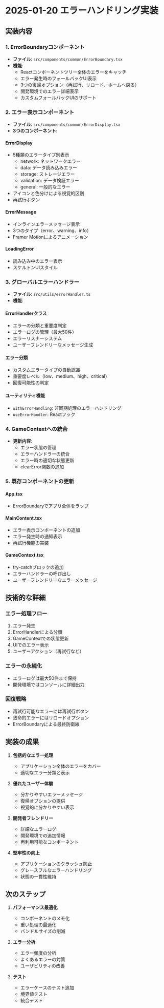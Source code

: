 # 2025-01-20 エラーハンドリング実装

## 実装内容

### 1. ErrorBoundaryコンポーネント
- **ファイル**: `src/components/common/ErrorBoundary.tsx`
- **機能**:
  - Reactコンポーネントツリー全体のエラーをキャッチ
  - エラー発生時のフォールバックUI表示
  - 3つの復帰オプション（再試行、リロード、ホームへ戻る）
  - 開発環境でのエラー詳細表示
  - カスタムフォールバックUIのサポート

### 2. エラー表示コンポーネント
- **ファイル**: `src/components/common/ErrorDisplay.tsx`
- **3つのコンポーネント**:

#### ErrorDisplay
- 5種類のエラータイプ別表示
  - network: ネットワークエラー
  - data: データ読み込みエラー
  - storage: ストレージエラー
  - validation: データ検証エラー
  - general: 一般的なエラー
- アイコンと色分けによる視覚的区別
- 再試行ボタン

#### ErrorMessage
- インラインエラーメッセージ表示
- 3つのタイプ（error、warning、info）
- Framer Motionによるアニメーション

#### LoadingError
- 読み込み中のエラー表示
- スケルトンUIスタイル

### 3. グローバルエラーハンドラー
- **ファイル**: `src/utils/errorHandler.ts`
- **機能**:

#### ErrorHandlerクラス
- エラーの分類と重要度判定
- エラーログの管理（最大50件）
- エラーリスナーシステム
- ユーザーフレンドリーなメッセージ生成

#### エラー分類
- カスタムエラータイプの自動認識
- 重要度レベル（low、medium、high、critical）
- 回復可能性の判定

#### ユーティリティ機能
- `withErrorHandling`: 非同期処理のエラーハンドリング
- `useErrorHandler`: Reactフック

### 4. GameContextへの統合
- **更新内容**:
  - エラー状態の管理
  - エラーハンドラーの統合
  - エラー時の適切な状態更新
  - clearError関数の追加

### 5. 既存コンポーネントの更新

#### App.tsx
- ErrorBoundaryでアプリ全体をラップ

#### MainContent.tsx
- エラー表示コンポーネントの追加
- エラー発生時の通知表示
- 再試行機能の実装

#### GameContext.tsx
- try-catchブロックの追加
- エラーハンドラーの呼び出し
- ユーザーフレンドリーなエラーメッセージ

## 技術的な詳細

### エラー処理フロー
1. エラー発生
2. ErrorHandlerによる分類
3. GameContextでの状態更新
4. UIでのエラー表示
5. ユーザーアクション（再試行など）

### エラーの永続化
- エラーログは最大50件まで保持
- 開発環境ではコンソールに詳細出力

### 回復戦略
- 再試行可能なエラーには再試行ボタン
- 致命的エラーにはリロードオプション
- ErrorBoundaryによる最終防衛線

## 実装の成果

1. **包括的なエラー処理**
   - アプリケーション全体のエラーをカバー
   - 適切なエラー分類と表示

2. **優れたユーザー体験**
   - 分かりやすいエラーメッセージ
   - 復帰オプションの提供
   - 視覚的に分かりやすい表示

3. **開発者フレンドリー**
   - 詳細なエラーログ
   - 開発環境での追加情報
   - 再利用可能なコンポーネント

4. **堅牢性の向上**
   - アプリケーションのクラッシュ防止
   - グレースフルなエラーハンドリング
   - 状態の一貫性維持

## 次のステップ

1. **パフォーマンス最適化**
   - コンポーネントのメモ化
   - 重い処理の最適化
   - バンドルサイズの削減

2. **エラー分析**
   - エラー頻度の分析
   - よくあるエラーの対策
   - ユーザビリティの改善

3. **テスト**
   - エラーケースのテスト追加
   - 境界値テスト
   - 統合テスト